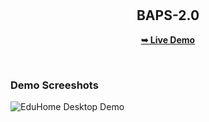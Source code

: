 <div align="center">
  
 

  <br />
  <br />

  <h2 align="center">BAPS-2.0</h2>

  

  <a href="https://codewithsadee.github.io/eduhome/"><strong>➥ Live Demo</strong></a>

</div>

<br />

### Demo Screeshots

![EduHome Desktop Demo](preview.jpg "Desktop Demo")

